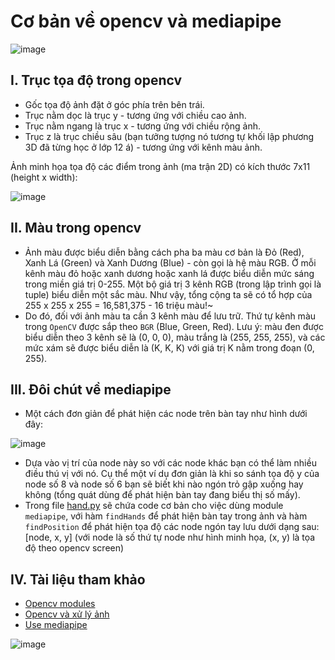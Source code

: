 # Cơ bản về opencv và mediapipe

![image](https://user-images.githubusercontent.com/92797788/228290847-c9aeda86-ff51-475a-a13b-eb37b51f8846.png)

## I. Trục tọa độ trong opencv
- Gốc tọa độ ảnh đặt ở góc phía trên bên trái.
- Trục nằm dọc là trục y - tương ứng với chiều cao ảnh.
- Trục nằm ngang là trục x - tương ứng với chiều rộng ảnh.
- Trục z là trục chiều sâu (bạn tưởng tượng nó tương tự khối lập phương 3D đã từng học ở lớp 12 á) - tương ứng với kênh màu ảnh.


Ảnh minh họa tọa độ các điểm trong ảnh (ma trận 2D) có kích thước 7x11 (height x width):

![image](https://user-images.githubusercontent.com/92797788/228284950-ed186100-e697-47f0-adb7-53fb12e3b8f2.png)

## II. Màu trong opencv
- Ảnh màu được biểu diễn bằng cách pha ba màu cơ bản là Đỏ (Red), Xanh Lá (Green) và Xanh Dương (Blue) - còn gọi là hệ màu RGB. Ở mỗi kênh màu đỏ hoặc xanh dương hoặc xanh lá được biểu diễn mức sáng trong miền giá trị 0-255. Một bộ giá trị 3 kênh RGB (trong lập trình gọi là tuple) biểu diễn một sắc màu. Như vậy, tổng cộng ta sẽ có tổ hợp của 255 x 255 x 255 = 16,581,375 - 16 triệu màu!~
- Do đó, đối với ảnh màu ta cần 3 kênh màu để lưu trữ. Thứ tự kênh màu trong `OpenCV` được sắp theo `BGR` (Blue, Green, Red). Lưu ý: màu đen được biểu diễn theo 3 kênh sẽ là (0, 0, 0), màu trắng là (255, 255, 255), và các mức xám sẽ được biểu diễn là (K, K, K) với giá trị K nằm trong đoạn (0, 255).


## III. Đôi chút về mediapipe
- Một cách đơn giản để phát hiện các node trên bàn tay như hình dưới đây:

![image](https://user-images.githubusercontent.com/92797788/228286420-77977a73-70bc-4428-a715-eec96edf4a63.png)

- Dựa vào vị trí của node này so với các node khác bạn có thể làm nhiều điều thú vị với nó. Cụ thể một ví dụ đơn giản là khi so sánh tọa độ y của node số 8 và node số 6 bạn sẽ biết khi nào ngón trỏ gập xuống hay không (tổng quát dùng để phát hiện bàn tay đang biểu thị số mấy).
- Trong file [hand.py](https://github.com/nxhawk/hand-detector-p1/blob/master/hand.py) sẽ chứa code cơ bản cho việc dùng module `mediapipe`, với hàm `findHands` để phát hiện bàn tay trong ảnh và hàm `findPosition` để phát hiện tọa độ các node ngón tay lưu dưới dạng sau: [node, x, y] (với node là số thứ tự node như hình minh họa, (x, y) là tọa độ theo opencv screen)

## IV. Tài liệu tham khảo
- [Opencv modules](https://docs.opencv.org/4.x/)
- [Opencv và xử lý ảnh](https://minhng.info/tutorials/opencv-cau-truc-du-lieu-anh.html)
- [Use mediapipe](https://google.github.io/mediapipe/solutions/hands.html) 

![image](https://user-images.githubusercontent.com/92797788/228291682-d683aff0-404f-46b6-a6b9-66e16c197df5.png)











